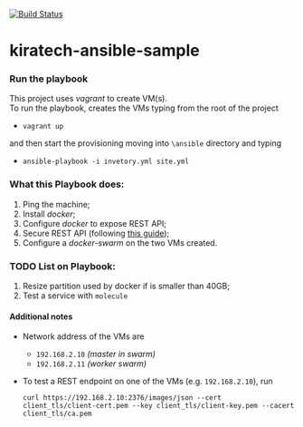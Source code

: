 [![Build Status](https://travis-ci.org/ollaw/kiratech-ansible-sample.svg?branch=master)](https://travis-ci.org/ollaw/kiratech-ansible-sample)

# kiratech-ansible-sample

### Run the playbook 

This project uses *vagrant* to create VM(s). <br>
To run the playbook, creates the VMs typing from the root of the project

- ``` vagrant up ```

and then start the provisioning moving into `\ansible` directory and typing 

- ``` ansible-playbook -i invetory.yml site.yml ```

### What this Playbook does:

1. Ping the machine;
2. Install *docker*;
3. Configure *docker* to expose REST API;
4. Secure REST API (following [this guide](https://docs.docker.com/engine/security/https/));
4. Configure a *docker-swarm* on the two VMs created.

### TODO List on Playbook:

1. Resize partition used by docker if is smaller than 40GB;
2. Test a service with `molecule`

#### Additional notes

- Network address of the VMs are
	- `192.168.2.10` *(master in swarm)*
	- `192.168.2.11` *(worker swarm)*

- To test a REST endpoint on one of the VMs (e.g. `192.168.2.10`), run 

	```curl https://192.168.2.10:2376/images/json --cert client_tls/client-cert.pem --key client_tls/client-key.pem --cacert client_tls/ca.pem ```

